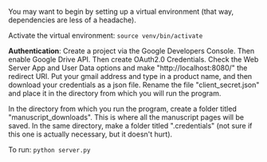 You may want to begin by setting up a virtual environment (that way, dependencies are less of a headache). 

Activate the virtual environment: `source venv/bin/activate`

**Authentication**:
Create a project via the Google Developers Console. Then enable Google Drive API. Then create OAuth2.0 Credentials. Check the Web Server App and User Data options and make "http://localhost:8080/" the redirect URI. Put your gmail address and type in a product name, and then download your credentials as a json file. Rename the file "client_secret.json" and place it in the directory from which you will run the program.

In the directory from which you run the program, create a folder titled "manuscript_downloads". This is where all the manuscript pages will be saved. In the same directory, make a folder titled ".credentials" (not sure if this one is actually necessary, but it doesn't hurt).

To run: `python server.py`